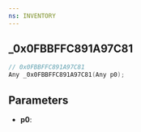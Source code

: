 ```yaml
---
ns: INVENTORY
---
```

## _0x0FBBFFC891A97C81

```c
// 0x0FBBFFC891A97C81
Any _0x0FBBFFC891A97C81(Any p0);
```

## Parameters
* **p0**:
